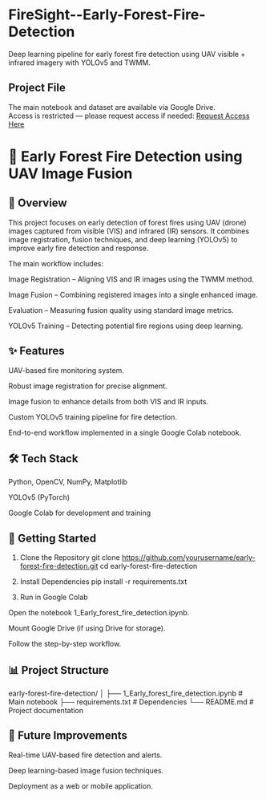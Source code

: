 # FireSight--Early-Forest-Fire-Detection
Deep learning pipeline for early forest fire detection using UAV visible + infrared imagery with YOLOv5 and TWMM.

## Project File
The main notebook and dataset are available via Google Drive.  
Access is restricted — please request access if needed: [Request Access Here](https://colab.research.google.com/drive/1skZN18Dy7rnAMsGq9l8dT0ku79mwQ1Q4?usp=sharing)


# 🌲 Early Forest Fire Detection using UAV Image Fusion
## 📌 Overview

This project focuses on early detection of forest fires using UAV (drone) images captured from visible (VIS) and infrared (IR) sensors.
It combines image registration, fusion techniques, and deep learning (YOLOv5) to improve early fire detection and response.

The main workflow includes:

Image Registration – Aligning VIS and IR images using the TWMM method.

Image Fusion – Combining registered images into a single enhanced image.

Evaluation – Measuring fusion quality using standard image metrics.

YOLOv5 Training – Detecting potential fire regions using deep learning.

## ✨ Features

UAV-based fire monitoring system.

Robust image registration for precise alignment.

Image fusion to enhance details from both VIS and IR inputs.

Custom YOLOv5 training pipeline for fire detection.

End-to-end workflow implemented in a single Google Colab notebook.

## 🛠️ Tech Stack

Python, OpenCV, NumPy, Matplotlib

YOLOv5 (PyTorch)

Google Colab for development and training

## 🚀 Getting Started
1. Clone the Repository
git clone https://github.com/yourusername/early-forest-fire-detection.git
cd early-forest-fire-detection

2. Install Dependencies
pip install -r requirements.txt

3. Run in Google Colab

Open the notebook 1_Early_forest_fire_detection.ipynb.

Mount Google Drive (if using Drive for storage).

Follow the step-by-step workflow.

## 📊 Project Structure
early-forest-fire-detection/
│
├── 1_Early_forest_fire_detection.ipynb  # Main notebook
├── requirements.txt                      # Dependencies
└── README.md                             # Project documentation

## 🔮 Future Improvements

Real-time UAV-based fire detection and alerts.

Deep learning-based image fusion techniques.

Deployment as a web or mobile application.

